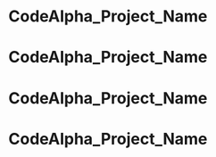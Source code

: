 # CodeAlpha_Project_Name
# CodeAlpha_Project_Name
# CodeAlpha_Project_Name
# CodeAlpha_Project_Name
